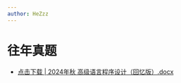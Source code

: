 ```yaml
---
author: HeZzz
---
```


# 往年真题

- [点击下载 | 2024年秋 高级语言程序设计（回忆版）.docx](https://cs-speedrun.github.io/cs-speedrun-documents/%E9%AB%98%E7%BA%A7%E8%AF%AD%E8%A8%80%E7%A8%8B%E5%BA%8F%E8%AE%BE%E8%AE%A1/%E5%BE%80%E5%B9%B4%E7%9C%9F%E9%A2%98/2024%E5%B9%B4%E7%A7%8B%20%E9%AB%98%E7%BA%A7%E8%AF%AD%E8%A8%80%E7%A8%8B%E5%BA%8F%E8%AE%BE%E8%AE%A1%EF%BC%88%E5%9B%9E%E5%BF%86%E7%89%88%EF%BC%89.docx)